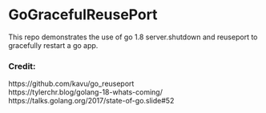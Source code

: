 # GoGracefulReusePort
This repo demonstrates the use of go 1.8 server.shutdown and reuseport to gracefully restart a go app.

<h3>Credit:</h3>
<p>
https://github.com/kavu/go_reuseport <br/>
https://tylerchr.blog/golang-18-whats-coming/ <br/>
https://talks.golang.org/2017/state-of-go.slide#52
</p>
